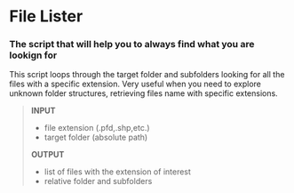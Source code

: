# File Lister

### The script that will help you to always find what you are lookign for

This script loops through the target folder and subfolders looking for all the files with a specific extension.   Very useful when you need to explore unknown folder structures, retrieving files name with specific extensions.

> **INPUT**
> - file extension (.pfd,.shp,etc.)
> - target folder (absolute path)
>
> **OUTPUT**
> - list of files with the extension of interest
> - relative folder and subfolders
